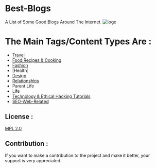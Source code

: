 # Best-Blogs
A List of Some Good Blogs Around The Internet.
![logo](https://github.com/Phone-Metal/Best-Blogs/blob/main/blogs_logo.png) 
# The Main Tags/Content Types Are : 
* [Travel](https://github.com/Phone-Metal/Best-Blogs/blob/main/Travel.md) 
* [Food Recipes & Cooking](https://github.com/Phone-Metal/Best-Blogs/blob/main/Food-cook.md) 
* [Fashion](https://github.com/Phone-Metal/Best-Blogs/blob/main/Fashion.md) 
* [Health] 
* [Design](https://github.com/Phone-Metal/Best-Blogs/blob/main/Design.md) 
* [Relationships](https://github.com/Phone-Metal/Best-Blogs/blob/main/Relationships.md) 
* Parent Life
* Life 
* [Technology & Ethical Hacking Tutorials](https://github.com/Phone-Metal/Best-Blogs/blob/main/Technology%20%26%20Ethical%20Hacking.md) 
* [SEO-Web-Related](https://github.com/Phone-Metal/Best-Blogs/blob/main/SEO-Web-Related.md) 


## License :

[MPL 2.0](https://www.mozilla.org/en-US/MPL/2.0/FAQ/)

## Contribution :

If you want to make a contribution to the project and make it better, 
your support is very appreciated.
